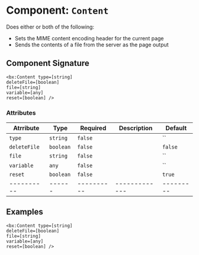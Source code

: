 [comment]: # (Note: This documentation is generated dynamically in the build process.  To modify the contents, change the javadoc on the _invoke method of the Component class)
# Component: `Content`

Does either or both of the following:
 - Sets the MIME content encoding header for the current page
 - Sends the contents of a file from the server as the page output

## Component Signature
```
<bx:Content type=[string]
deleteFile=[boolean]
file=[string]
variable=[any]
reset=[boolean] />
```
### Attributes

| Atrribute | Type | Required | Description | Default |
|----------|------|----------|-------------|---------|
| `type` | `string` | `false` |  | ``|
| `deleteFile` | `boolean` | `false` |  | `false`|
| `file` | `string` | `false` |  | ``|
| `variable` | `any` | `false` |  | ``|
| `reset` | `boolean` | `false` |  | `true`|
|----------|------|----------|-------------|---------|



## Examples

```
<bx:Content type=[string]
deleteFile=[boolean]
file=[string]
variable=[any]
reset=[boolean] />
```
